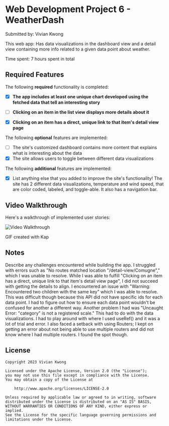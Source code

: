 # Web Development Project 6 - WeatherDash

Submitted by: Vivian Kwong

This web app: Has data visualizations in the dashboard view and a detail view containing more info related to a given data point about weather.

Time spent: 7 hours spent in total

## Required Features

The following **required** functionality is completed:

- [X] **The app includes at least one unique chart developed using the fetched data that tell an interesting story**
- [ ] **Clicking on an item in the list view displays more details about it**
- [X] **Clicking on an item has a direct, unique link to that item's detail view page**


The following **optional** features are implemented:

- [ ] The site's customized dashboard contains more content that explains what is interesting about the data
- [X] The site allows users to toggle between different data visualizations

The following **additional** features are implemented:

* [X] List anything else that you added to improve the site's functionality!
      The site has 2 different data visualizations, temperature and wind speed, that are color coded, labeled, and toggle-able.
      It also has a navigation bar.

## Video Walkthrough

Here's a walkthrough of implemented user stories:

<img src='https://media.giphy.com/media/v1.Y2lkPTc5MGI3NjExemk4NmY0OHlibnN1cXh2d2M1bWdsMDkxbHh2dWN0eWEycXB0bTdkcyZlcD12MV9pbnRlcm5hbF9naWZfYnlfaWQmY3Q9Zw/M5VMpK3WDsnhDZzFRQ/giphy.gif' title='Video Walkthrough' width='' alt='Video Walkthrough' />

<!-- Replace this with whatever GIF tool you used! -->
GIF created with Kap  
<!-- Recommended tools:
[Kap](https://getkap.co/) for macOS
[ScreenToGif](https://www.screentogif.com/) for Windows
[peek](https://github.com/phw/peek) for Linux. -->

## Notes

Describe any challenges encountered while building the app.
I struggled with errors such as "No routes matched location "/detail-view/Comugne"," which I was unable to resolve. While I was able to fulfill "Clicking on an item has a direct, unique link to that item's detail view page", I did not succeed with getting the details to align.
I encountered an issue with "Warning: Encountered two children with the same key" which I was able to resolve. This was difficult though because this API did not have specific ids for each data point. I had to figure out how to ensure each data point wouldn't be confused for another a different way.
Another problem I had was "Uncaught Error: "category" is not a registered scale." This had to do with the data visualizations. I had to play around with where I used useRef() and it was a lot of trial and error.
I also faced a setback with using Routers; I kept on getting an error about not being able to use multiple routers and did not know where I had multiple routers. I found the spot though.

## License

    Copyright 2023 Vivian Kwong

    Licensed under the Apache License, Version 2.0 (the "License");
    you may not use this file except in compliance with the License.
    You may obtain a copy of the License at

        http://www.apache.org/licenses/LICENSE-2.0

    Unless required by applicable law or agreed to in writing, software
    distributed under the License is distributed on an "AS IS" BASIS,
    WITHOUT WARRANTIES OR CONDITIONS OF ANY KIND, either express or implied.
    See the License for the specific language governing permissions and
    limitations under the License.

